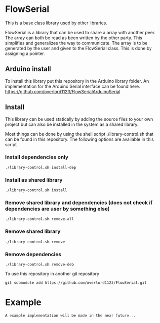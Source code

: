 # FlowSerial
This is a base class library used by other libraries.

FlowSerial is a library that can be used to share a array with another peer. The array can both be read as been written by the other party. This simplifies and generalizes the way to communicate.
The array is to be generated by the user and given to the FlowSerial class. This is done by assigning a pointer.

## Arduino install
To install this library put this repository in the Arduino library folder. An implementation for the Arduino Serial interface can be found here. https://github.com/overlord1123/FlowSerialArduinoSerial

## Install
This library can be used statically by adding the source files to your own project but can also be installed in the system as a shared library. 

Most things can be done by using the shell script ./library-control.sh that can be found in this repository. The following options are available in this script

### Install dependencies only
```
./library-control.sh install-dep
```

### Install as shared library
```
./library-control.sh install
```

### Remove shared library and dependencies (does not check if dependencies are user by something else)
```
./library-control.sh remove-all
```

### Remove shared library
```
./library-control.sh remove
```

### Remove dependencies
```
./library-control.sh remove-deb
```
To use this repository in another git repository
```
git submodule add https://github.com/overlord1123/FlowSerial.git
```
# Example

```c++
A example implementation will be made in the near future...

```
